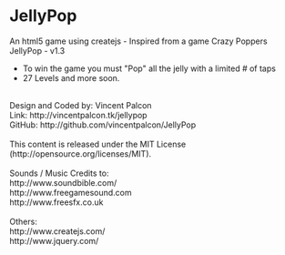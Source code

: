 JellyPop
========

An html5 game using createjs - Inspired from a game Crazy Poppers
<br>
JellyPop -  v1.3<br>
- To win the game you must "Pop" all the jelly with a limited # of taps<br>
- 27 Levels and more soon.<br>
<br>
Design and Coded by: Vincent Palcon<br>
Link: http://vincentpalcon.tk/jellypop<br>
GitHub: http://github.com/vincentpalcon/JellyPop
<br><br>
This content is released under the MIT License (http://opensource.org/licenses/MIT).
<br><br>
Sounds / Music Credits to:<br>
http://www.soundbible.com/<br>
http://www.freegamesound.com<br>
http://www.freesfx.co.uk
<br><br>
Others:<br>
http://www.createjs.com/<br>
http://www.jquery.com/
